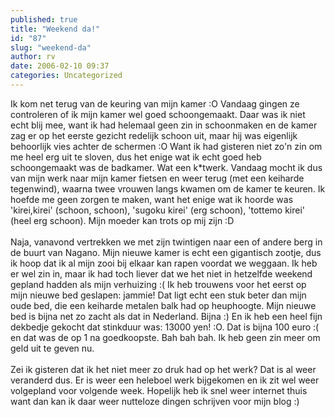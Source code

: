 ```yaml
---
published: true
title: "Weekend da!"
id: "87"
slug: "weekend-da"
author: rv
date: 2006-02-10 09:37
categories: Uncategorized
---
```

Ik kom net terug van de keuring van mijn kamer :O Vandaag gingen ze controleren of ik mijn kamer wel goed schoongemaakt. Daar was ik niet echt blij mee, want ik had helemaal geen zin in schoonmaken en de kamer zag er op het eerste gezicht redelijk schoon uit, maar hij was eigenlijk behoorlijk vies achter de schermen :O Want ik had gisteren niet zo'n zin om me heel erg uit te sloven, dus het enige wat ik echt goed heb schoongemaakt was de badkamer. Wat een k*twerk. Vandaag mocht ik dus van mijn werk naar mijn kamer fietsen en weer terug (met een keiharde tegenwind), waarna twee vrouwen langs kwamen om de kamer te keuren. Ik hoefde me geen zorgen te maken, want het enige wat ik hoorde was 'kirei,kirei' (schoon, schoon), 'sugoku kirei' (erg schoon), 'tottemo kirei' (heel erg schoon). Mijn moeder kan trots op mij zijn :D<br /><br />Naja, vanavond vertrekken we met zijn twintigen naar een of andere berg in de buurt van Nagano. Mijn nieuwe kamer is echt een gigantisch zootje, dus ik hoop dat ik al mijn zooi bij elkaar kan rapen voordat we weggaan. Ik heb er wel zin in, maar ik had toch liever dat we het niet in hetzelfde weekend gepland hadden als mijn verhuizing :( Ik heb trouwens voor het eerst op mijn nieuwe bed geslapen: jammie! Dat ligt echt een stuk beter dan mijn oude bed, die een keiharde metalen balk had op heuphoogte. Mijn nieuwe bed is bijna net zo zacht als dat in Nederland. Bijna :) En ik heb een heel fijn dekbedje gekocht dat stinkduur was: 13000 yen! :O. Dat is bijna 100 euro :( en dat was de op 1 na goedkoopste. Bah bah bah. Ik heb geen zin meer om geld uit te geven nu.<br /><br />Zei ik gisteren dat ik het niet meer zo druk had op het werk? Dat is al weer veranderd dus. Er is weer een heleboel werk bijgekomen en ik zit wel weer volgepland voor volgende week. Hopelijk heb ik snel weer internet thuis want dan kan ik daar weer nutteloze dingen schrijven voor mijn blog :)